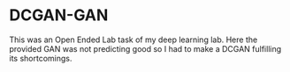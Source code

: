 # DCGAN-GAN
This was an Open Ended Lab task of my deep learning lab. 
Here the provided GAN was not predicting good so I had to make a DCGAN fulfilling its shortcomings.

